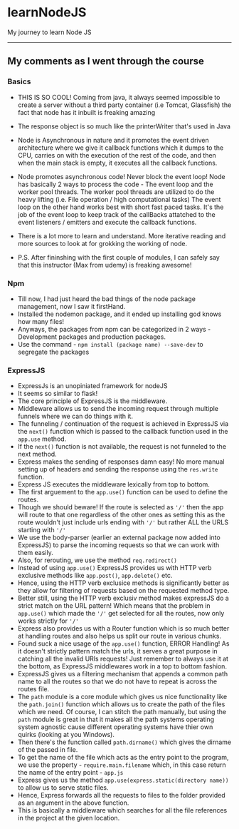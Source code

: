 # learnNodeJS

My journey to learn Node JS

---

## My comments as I went through the course

### Basics

-   THIS IS SO COOL!
    Coming from java, it always seemed impossible to create a server without a third party container (i.e Tomcat, Glassfish)
    the fact that node has it inbuilt is freaking amazing

-   The response object is so much like the printerWriter that's used in Java

-   Node is Asynchronous in nature and it promotes the event driven architecture where we
    give it callback functions which it dumps to the CPU, carries on with the execution of the rest
    of the code, and then when the main stack is empty, it executes all the callback functions.

-   Node promotes asynchronous code! Never block the event loop!
    Node has basically 2 ways to process the code - The event loop and the worker pool threads.
    The worker pool threads are utilized to do the heavy lifting (i.e. File operation / high computational tasks)
    The event loop on the other hand works best with short fast paced tasks.
    It's the job of the event loop to keep track of the callBacks attatched to the event listeners / emitters and
    execute the callback functions.
-   There is a lot more to learn and understand. More iterative reading and more sources to look at for grokking the working of node.

-   P.S. After fininshing with the first couple of modules, I can safely say that this instructor (Max from udemy) is freaking awesome!

### Npm

-   Till now, I had just heard the bad things of the node package management, now I saw it firstHand.
-   Installed the nodemon package, and it ended up installing god knows how many files!
-   Anyways, the packages from npm can be categorized in 2 ways - Development packages and production packages.
-   Use the command - `npm install (package name) --save-dev` to segregate the packages

### ExpressJS

-   ExpressJs is an unopiniated framework for nodeJS
-   It seems so similar to flask!
-   The core principle of ExpressJS is the middleware.
-   Middleware allows us to send the incoming request through multiple funnels where we can do things with it.
-   The funneling / continuation of the request is achieved in ExpressJS via the `next()` function which is passed to the callback function used in the `app.use` method.
-   If the `next()` function is not available, the request is not funneled to the next method.
-   Express makes the sending of responses damn easy! No more manual setting up of headers and sending the response using the `res.write` function.
-   Express JS executes the middleware lexically from top to bottom.
-   The first arguement to the `app.use()` function can be used to define the routes.
-   Though we should beware! If the route is selected as `'/'` then the app will route to that one regardless of the other ones as setting this as the route wouldn't just include urls ending with `'/'` but rather ALL the URLS starting with `'/'`
-   We use the body-parser (earlier an external package now added into ExpressJS) to parse the incoming requests so that we can work with them easily.
-   Also, for rerouting, we use the method `req.redirect()`
-   Instead of using `app.use()` ExpressJS provides us with HTTP verb exclusive methods like `app.post()`, `app.delete()` etc.
-   Hence, using the HTTP verb exclusice methods is significantly better as they allow for filtering of requests based on the requested method type.
-   Better still, using the HTTP verb exclusiv method makes expressJS do a strict match on the URL pattern! Which means that the problem in `app.use()` which made the `'/'` get selected for all the routes, now only works strictly for `'/'`
-   Express also provides us with a Router function which is so much better at handling routes and also helps us split our route in various chunks.
-   Found suck a nice usage of the `app.use()` function, ERROR Handling! As it doesn't strictly pattern match the urls, it serves a great purpose in catching all the invalid URls requests! Just remember to always use it at the bottom, as ExpressJS middlewares work in a top to bottom fashion.
-   ExpressJS gives us a filtering mechanism that appends a common path name to all the routes so that we do not have to repeat is across the routes file.
-   The `path` module is a core module which gives us nice functionality like the `path.join()` function which allows us to create the path of the files which we need. Of course, I can stitch the path manually, but using the `path` module is great in that it makes all the path systems operating system agnostic cause different operating systems have thier own quirks (looking at you Windows).
-   Then there's the function called `path.dirname()` which gives the dirname of the passed in file.
-   To get the name of the file which acts as the entry point to the program, we use the property - `require.main.filename` which, in this case return the name of the entry point - `app.js`
-   Express gives us the method `app.use(express.static(directory name))` to allow us to serve static files.
-   Hence, Express forwards all the requests to files to the folder provided as an argument in the above function.
-   This is basically a middleware which searches for all the file references in the project at the given location.

